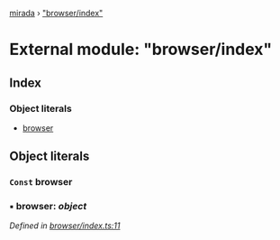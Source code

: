 [mirada](../README.md) › ["browser/index"](_browser_index_.md)

# External module: "browser/index"


## Index

### Object literals

* [browser](_browser_index_.md#const-browser)

## Object literals

### `Const` browser

### ▪ **browser**: *object*

*Defined in [browser/index.ts:11](https://github.com/cancerberoSgx/mirada/blob/e7b5ae6/mirada/src/browser/index.ts#L11)*